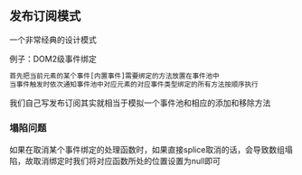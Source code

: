 ## 发布订阅模式

一个非常经典的设计模式

例子：DOM2级事件绑定

```javascript
首先把当前元素的某个事件[内置事件]需要绑定的方法放置在事件池中
当事件触发时依次通知事件池中对应元素的对应事件类型绑定的所有方法按顺序执行
```

我们自己写发布订阅其实就相当于模拟一个事件池和相应的添加和移除方法

### 塌陷问题

如果在取消某个事件绑定的处理函数时，如果直接splice取消的话，会导致数组塌陷，故取消绑定时我们将对应函数所处的位置设置为null即可
